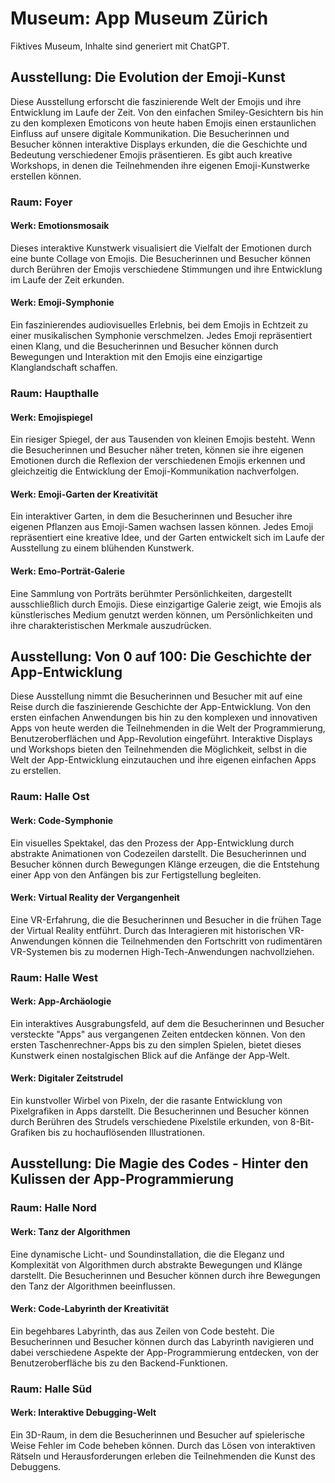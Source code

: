 # Museum: App Museum Zürich
Fiktives Museum, Inhalte sind generiert mit ChatGPT.

## Ausstellung: Die Evolution der Emoji-Kunst
Diese Ausstellung erforscht die faszinierende Welt der Emojis und ihre Entwicklung im Laufe der Zeit. Von den einfachen Smiley-Gesichtern bis hin zu den komplexen Emoticons von heute haben Emojis einen erstaunlichen Einfluss auf unsere digitale Kommunikation. Die Besucherinnen und Besucher können interaktive Displays erkunden, die die Geschichte und Bedeutung verschiedener Emojis präsentieren. Es gibt auch kreative Workshops, in denen die Teilnehmenden ihre eigenen Emoji-Kunstwerke erstellen können.

### Raum: Foyer
#### Werk: Emotionsmosaik
Dieses interaktive Kunstwerk visualisiert die Vielfalt der Emotionen durch eine bunte Collage von Emojis. Die Besucherinnen und Besucher können durch Berühren der Emojis verschiedene Stimmungen und ihre Entwicklung im Laufe der Zeit erkunden.

#### Werk: Emoji-Symphonie
Ein faszinierendes audiovisuelles Erlebnis, bei dem Emojis in Echtzeit zu einer musikalischen Symphonie verschmelzen. Jedes Emoji repräsentiert einen Klang, und die Besucherinnen und Besucher können durch Bewegungen und Interaktion mit den Emojis eine einzigartige Klanglandschaft schaffen.

### Raum: Haupthalle
#### Werk: Emojispiegel
Ein riesiger Spiegel, der aus Tausenden von kleinen Emojis besteht. Wenn die Besucherinnen und Besucher näher treten, können sie ihre eigenen Emotionen durch die Reflexion der verschiedenen Emojis erkennen und gleichzeitig die Entwicklung der Emoji-Kommunikation nachverfolgen.

#### Werk: Emoji-Garten der Kreativität
Ein interaktiver Garten, in dem die Besucherinnen und Besucher ihre eigenen Pflanzen aus Emoji-Samen wachsen lassen können. Jedes Emoji repräsentiert eine kreative Idee, und der Garten entwickelt sich im Laufe der Ausstellung zu einem blühenden Kunstwerk.

#### Werk: Emo-Porträt-Galerie
Eine Sammlung von Porträts berühmter Persönlichkeiten, dargestellt ausschließlich durch Emojis. Diese einzigartige Galerie zeigt, wie Emojis als künstlerisches Medium genutzt werden können, um Persönlichkeiten und ihre charakteristischen Merkmale auszudrücken.

## Ausstellung: Von 0 auf 100: Die Geschichte der App-Entwicklung
Diese Ausstellung nimmt die Besucherinnen und Besucher mit auf eine Reise durch die faszinierende Geschichte der App-Entwicklung. Von den ersten einfachen Anwendungen bis hin zu den komplexen und innovativen Apps von heute werden die Teilnehmenden in die Welt der Programmierung, Benutzeroberflächen und App-Revolution eingeführt. Interaktive Displays und Workshops bieten den Teilnehmenden die Möglichkeit, selbst in die Welt der App-Entwicklung einzutauchen und ihre eigenen einfachen Apps zu erstellen.

### Raum: Halle Ost
#### Werk: Code-Symphonie
Ein visuelles Spektakel, das den Prozess der App-Entwicklung durch abstrakte Animationen von Codezeilen darstellt. Die Besucherinnen und Besucher können durch Bewegungen Klänge erzeugen, die die Entstehung einer App von den Anfängen bis zur Fertigstellung begleiten.

#### Werk: Virtual Reality der Vergangenheit
Eine VR-Erfahrung, die die Besucherinnen und Besucher in die frühen Tage der Virtual Reality entführt. Durch das Interagieren mit historischen VR-Anwendungen können die Teilnehmenden den Fortschritt von rudimentären VR-Systemen bis zu modernen High-Tech-Anwendungen nachvollziehen.

### Raum: Halle West
#### Werk: App-Archäologie
Ein interaktives Ausgrabungsfeld, auf dem die Besucherinnen und Besucher versteckte "Apps" aus vergangenen Zeiten entdecken können. Von den ersten Taschenrechner-Apps bis zu den simplen Spielen, bietet dieses Kunstwerk einen nostalgischen Blick auf die Anfänge der App-Welt.

#### Werk: Digitaler Zeitstrudel
Ein kunstvoller Wirbel von Pixeln, der die rasante Entwicklung von Pixelgrafiken in Apps darstellt. Die Besucherinnen und Besucher können durch Berühren des Strudels verschiedene Pixelstile erkunden, von 8-Bit-Grafiken bis zu hochauflösenden Illustrationen.

## Ausstellung: Die Magie des Codes - Hinter den Kulissen der App-Programmierung
### Raum: Halle Nord
#### Werk: Tanz der Algorithmen
Eine dynamische Licht- und Soundinstallation, die die Eleganz und Komplexität von Algorithmen durch abstrakte Bewegungen und Klänge darstellt. Die Besucherinnen und Besucher können durch ihre Bewegungen den Tanz der Algorithmen beeinflussen.

#### Werk: Code-Labyrinth der Kreativität
Ein begehbares Labyrinth, das aus Zeilen von Code besteht. Die Besucherinnen und Besucher können durch das Labyrinth navigieren und dabei verschiedene Aspekte der App-Programmierung entdecken, von der Benutzeroberfläche bis zu den Backend-Funktionen.

### Raum: Halle Süd
#### Werk: Interaktive Debugging-Welt
Ein 3D-Raum, in dem die Besucherinnen und Besucher auf spielerische Weise Fehler im Code beheben können. Durch das Lösen von interaktiven Rätseln und Herausforderungen erleben die Teilnehmenden die Kunst des Debuggens.
